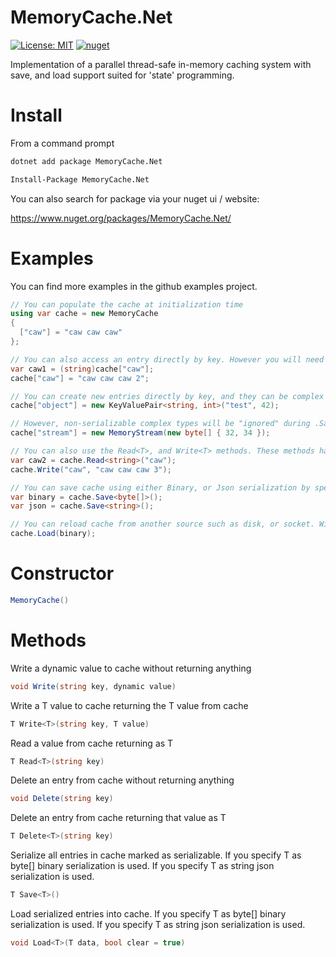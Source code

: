 # MemoryCache.Net
[![License: MIT](https://img.shields.io/badge/License-MIT-yellow.svg)](https://opensource.org/licenses/MIT) [![nuget](https://img.shields.io/nuget/v/MemoryCache.Net.svg)](https://www.nuget.org/packages/MemoryCache.Net/)

Implementation of a parallel thread-safe in-memory caching system with save, and load support suited for 'state' programming.

# Install

From a command prompt
```bash
dotnet add package MemoryCache.Net
```

```bash
Install-Package MemoryCache.Net
```

You can also search for package via your nuget ui / website:

https://www.nuget.org/packages/MemoryCache.Net/

# Examples

You can find more examples in the github examples project.

```csharp
// You can populate the cache at initialization time
using var cache = new MemoryCache
{
  ["caw"] = "caw caw caw"
};

// You can also access an entry directly by key. However you will need to cast from dynamic using this method.
var caw1 = (string)cache["caw"];
cache["caw"] = "caw caw caw 2";

// You can create new entries directly by key, and they can be complex types!
cache["object"] = new KeyValuePair<string, int>("test", 42);

// However, non-serializable complex types will be "ignored" during .Save
cache["stream"] = new MemoryStream(new byte[] { 32, 34 });

// You can also use the Read<T>, and Write<T> methods. These methods handle casting for you to and from dynamic.
var caw2 = cache.Read<string>("caw");
cache.Write("caw", "caw caw caw 3");

// You can save cache using either Binary, or Json serialization by specifying either byte[], or string as T during save.
var binary = cache.Save<byte[]>();
var json = cache.Save<string>();

// You can reload cache from another source such as disk, or socket. With the option of clearing any existing data.
cache.Load(binary);
```

# Constructor

```csharp
MemoryCache()
```

# Methods

Write a dynamic value to cache without returning anything
```csharp
void Write(string key, dynamic value)
```

Write a T value to cache returning the T value from cache
```csharp
T Write<T>(string key, T value)
```

Read a value from cache returning as T
```csharp
T Read<T>(string key)
```

Delete an entry from cache without returning anything
```csharp
void Delete(string key)
```

Delete an entry from cache returning that value as T
```csharp
T Delete<T>(string key)
```

Serialize all entries in cache marked as serializable. If you specify T as byte[] binary serialization is used. If you specify T as string json serialization is used.
```csharp
T Save<T>()
```

Load serialized entries into cache. If you specify T as byte[] binary serialization is used. If you specify T as string json serialization is used.
```csharp
void Load<T>(T data, bool clear = true)
```
